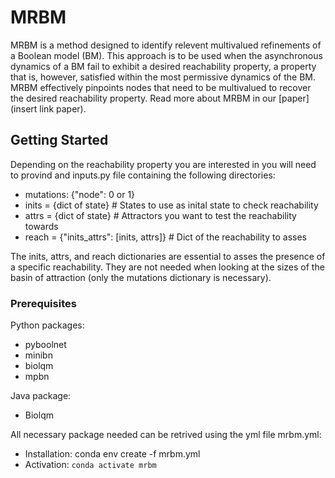 # MRBM

MRBM is a method designed to identify relevent multivalued refinements of a Boolean model (BM). This approach is to be used when the asynchronous dynamics of a BM fail to exhibit a desired reachability property, a property that is, however, satisfied within the most permissive dynamics of the BM. MRBM effectively pinpoints nodes that need to be multivalued to recover the desired reachability property. Read more about MRBM in our [paper](insert link paper).

## Getting Started

Depending on the  reachability property you are interested in you will need to provind and inputs.py file containing the following directories:

  - mutations: {"node": 0 or 1}
  - inits = {dict of state} # States to use as inital state to check reachability
  - attrs = {dict of state} # Attractors you want to test the reachability towards
  - reach = {"inits_attrs": [inits, attrs]} # Dict of the reachability to asses

The inits, attrs, and reach dictionaries are essential to asses the presence of a specific reachability. They are not needed when looking at the sizes of the basin of attraction (only the mutations dictionary is necessary). 

### Prerequisites
Python packages:
  - pyboolnet
  - minibn
  - biolqm
  - mpbn

Java package:
  - Biolqm

All necessary package needed can be retrived using the yml file mrbm.yml:
  - Installation: conda env create -f mrbm.yml
  - Activation: `conda activate mrbm`
